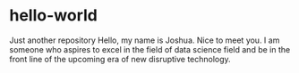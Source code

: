# hello-world
Just another repository
Hello, my name is Joshua. Nice to meet you. I am someone who aspires to excel in the field of data science field and be in the front line of the upcoming era of new disruptive technology.
